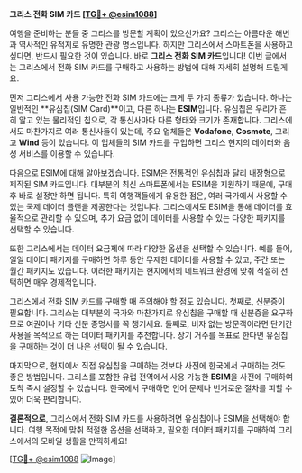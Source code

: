 **그리스 전화 SIM 카드 [[TG💪+ @esim1088](https://t.me/s/esim1088)]**

여행을 준비하는 분들 중 그리스를 방문할 계획이 있으신가요? 그리스는 아름다운 해변과 역사적인 유적지로 유명한 관광 명소입니다. 하지만 그리스에서 스마트폰을 사용하고 싶다면, 반드시 필요한 것이 있습니다. 바로 **그리스 전화 SIM 카드**입니다! 이번 글에서는 그리스에서 전화 SIM 카드를 구매하고 사용하는 방법에 대해 자세히 설명해 드릴게요.

먼저 그리스에서 사용 가능한 전화 SIM 카드에는 크게 두 가지 종류가 있습니다. 하나는 일반적인 **유심칩(SIM Card)**이고, 다른 하나는 **ESIM**입니다. 유심칩은 우리가 흔히 알고 있는 물리적인 칩으로, 각 통신사마다 다른 형태와 크기가 존재합니다. 그리스에서도 마찬가지로 여러 통신사들이 있는데, 주요 업체들은 **Vodafone**, **Cosmote**, 그리고 **Wind** 등이 있습니다. 이 업체들의 SIM 카드를 구입하면 그리스 현지의 데이터와 음성 서비스를 이용할 수 있습니다.

다음으로 ESIM에 대해 알아보겠습니다. ESIM은 전통적인 유심칩과 달리 내장형으로 제작된 SIM 카드입니다. 대부분의 최신 스마트폰에서는 ESIM을 지원하기 때문에, 구매 후 바로 설정만 하면 됩니다. 특히 여행객들에게 유용한 점은, 여러 국가에서 사용할 수 있는 국제 데이터 플랜을 제공한다는 것입니다. 그리스에서도 ESIM을 통해 데이터를 효율적으로 관리할 수 있으며, 추가 요금 없이 데이터를 사용할 수 있는 다양한 패키지를 선택할 수 있습니다.

또한 그리스에서는 데이터 요금제에 따라 다양한 옵션을 선택할 수 있습니다. 예를 들어, 일일 데이터 패키지를 구매하면 하루 동안 무제한 데이터를 사용할 수 있고, 주간 또는 월간 패키지도 있습니다. 이러한 패키지는 현지에서의 네트워크 환경에 맞춰 적절히 선택하면 매우 경제적입니다.

그리스에서 전화 SIM 카드를 구매할 때 주의해야 할 점도 있습니다. 첫째로, 신분증이 필요합니다. 그리스는 대부분의 국가와 마찬가지로 유심칩을 구매할 때 신분증을 요구하므로 여권이나 기타 신분 증명서를 꼭 챙기세요. 둘째로, 비자 없는 방문객이라면 단기간 사용을 목적으로 하는 데이터 패키지를 추천합니다. 장기 거주를 목표로 한다면 유심칩을 구매하는 것이 더 나은 선택이 될 수 있습니다.

마지막으로, 현지에서 직접 유심칩을 구매하는 것보다 사전에 한국에서 구매하는 것도 좋은 방법입니다. 그리스를 포함한 유럽 전역에서 사용 가능한 **ESIM**을 사전에 구매하여 도착 즉시 설정할 수 있습니다. 한국에서 구매하면 언어 문제나 번거로운 절차를 피할 수 있어 더욱 편리합니다.

**결론적으로**, 그리스에서 전화 SIM 카드를 사용하려면 유심칩이나 ESIM을 선택해야 합니다. 여행 목적에 맞춰 적절한 옵션을 선택하고, 필요한 데이터 패키지를 구매하여 그리스에서의 모바일 생활을 만끽하세요!

[[TG💪+ @esim1088](https://t.me/s/esim1088) ![Image](https://i.postimg.cc/Y0z9fWf4/image.png)]